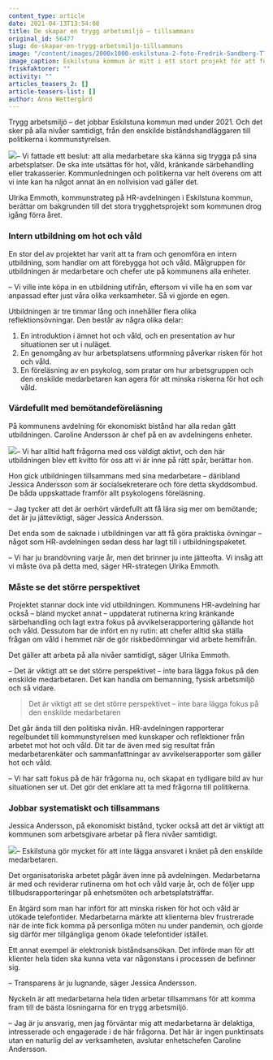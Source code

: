 ```yaml
---
content_type: article
date: 2021-04-13T13:54:08
title: De skapar en trygg arbetsmiljö – tillsammans
original_id: 56477
slug: de-skapar-en-trygg-arbetsmiljo-tillsammans
image: "/content/images/2000x1000-eskilstuna-2-foto-Fredrik-Sandberg-TT.jpg"
image_caption: Eskilstuna kommun är mitt i ett stort projekt för att förebygga hot och våld. Caroline Andersson och Jessica Andersson på ekonomiskt bistånd berättar att alla arbetar tillsammans för att förebygga problemet.
friskfaktorer: ""
activity: ""
articles_teasers_2: []
article-teasers-list: []
author: Anna Wettergård
---
```


Trygg arbetsmiljö – det jobbar Eskilstuna kommun med under 2021. Och det sker på alla nivåer samtidigt, från den enskilde biståndshandläggaren till politikerna i kommunstyrelsen.

[![](https://www.suntarbetsliv.se/wp-content/uploads/2021/04/200x220-ulrika-emmoth-1.jpg)](https://www.suntarbetsliv.se/wp-content/uploads/2021/04/200x220-ulrika-emmoth-1.jpg)– Vi fattade ett beslut: att alla medarbetare ska känna sig trygga på sina arbetsplatser. De ska inte utsättas för hot, våld, kränkande särbehandling eller trakasserier. Kommunledningen och politikerna var helt överens om att vi inte kan ha något annat än en nollvision vad gäller det.

Ulrika Emmoth, kommunstrateg på HR-avdelningen i Eskilstuna kommun, berättar om bakgrunden till det stora trygghetsprojekt som kommunen drog igång förra året.

### Intern utbildning om hot och våld

En stor del av projektet har varit att ta fram och genomföra en intern utbildning, som handlar om att förebygga hot och våld. Målgruppen för utbildningen är medarbetare och chefer ute på kommunens alla enheter.

– Vi ville inte köpa in en utbildning utifrån, eftersom vi ville ha en som var anpassad efter just våra olika verksamheter. Så vi gjorde en egen.

Utbildningen är tre timmar lång och innehåller flera olika reflektionsövningar. Den består av några olika delar:

1.  En introduktion i ämnet hot och våld, och en presentation av hur situationen ser ut i nuläget.
2.  En genomgång av hur arbetsplatsens utformning påverkar risken för hot och våld.
3.  En föreläsning av en psykolog, som pratar om hur arbetsgruppen och den enskilde medarbetaren kan agera för att minska riskerna för hot och våld.

### Värdefullt med bemötandeföreläsning

På kommunens avdelning för ekonomiskt bistånd har alla redan gått utbildningen. Caroline Andersson är chef på en av avdelningens enheter.

[![](https://www.suntarbetsliv.se/wp-content/uploads/2021/04/200x220-caroline-andersson-foto-Fredrik-Sandberg-TT.jpg)](https://www.suntarbetsliv.se/wp-content/uploads/2021/04/200x220-caroline-andersson-foto-Fredrik-Sandberg-TT.jpg)– Vi har alltid haft frågorna med oss väldigt aktivt, och den här utbildningen blev ett kvitto för oss att vi är inne på rätt spår, berättar hon.

Hon gick utbildningen tillsammans med sina medarbetare – däribland Jessica Andersson som är socialsekreterare och före detta skyddsombud. De båda uppskattade framför allt psykologens föreläsning.

– Jag tycker att det är oerhört värdefullt att få lära sig mer om bemötande; det är ju jätteviktigt, säger Jessica Andersson.

Det enda som de saknade i utbildningen var att få göra praktiska övningar – något som HR-avdelningen sedan dess har lagt till i utbildningspaketet.

– Vi har ju brandövning varje år, men det brinner ju inte jätteofta. Vi insåg att vi måste öva på detta med, säger HR-strategen Ulrika Emmoth.

### Måste se det större perspektivet

Projektet stannar dock inte vid utbildningen. Kommunens HR-avdelning har också – bland mycket annat – uppdaterat rutinerna kring kränkande särbehandling och lagt extra fokus på avvikelserapportering gällande hot och våld. Dessutom har de infört en ny rutin: att chefer alltid ska ställa frågan om våld i hemmet när de gör riskbedömningar vid arbete hemifrån.

Det gäller att arbeta på alla nivåer samtidigt, säger Ulrika Emmoth.

– Det är viktigt att se det större perspektivet – inte bara lägga fokus på den enskilde medarbetaren. Det kan handla om bemanning, fysisk arbetsmiljö och så vidare.

> Det är viktigt att se det större perspektivet – inte bara lägga fokus på den enskilde medarbetaren

Det går ända till den politiska nivån. HR-avdelningen rapporterar regelbundet till kommunstyrelsen med kunskaper och reflektioner från arbetet mot hot och våld. Dit tar de även med sig resultat från medarbetarenkäter och sammanfattningar av avvikelserapporter som gäller hot och våld.

– Vi har satt fokus på de här frågorna nu, och skapat en tydligare bild av hur situationen ser ut. Det gör det enklare att ta med frågorna till politikerna.

### Jobbar systematiskt och tillsammans

Jessica Andersson, på ekonomiskt bistånd, tycker också att det är viktigt att kommunen som arbetsgivare arbetar på flera nivåer samtidigt.

[![](https://www.suntarbetsliv.se/wp-content/uploads/2021/04/200-220-jessica-andersson-foto-Fredrik-Sandberg-TT.jpg)](https://www.suntarbetsliv.se/wp-content/uploads/2021/04/200-220-jessica-andersson-foto-Fredrik-Sandberg-TT.jpg)– Eskilstuna gör mycket för att inte lägga ansvaret i knäet på den enskilde medarbetaren.

Det organisatoriska arbetet pågår även inne på avdelningen. Medarbetarna är med och reviderar rutinerna om hot och våld varje år, och de följer upp tillbudsrapporteringar på enhetsmöten och arbetsplatsträffar.

En åtgärd som man har infört för att minska risken för hot och våld är utökade telefontider. Medarbetarna märkte att klienterna blev frustrerade när de inte fick komma på personliga möten nu under pandemin, och gjorde sig därför mer tillgängliga genom ökade telefontider istället.

Ett annat exempel är elektronisk biståndsansökan. Det införde man för att klienter hela tiden ska kunna veta var någonstans i processen de befinner sig.

– Transparens är ju lugnande, säger Jessica Andersson.

Nyckeln är att medarbetarna hela tiden arbetar tillsammans för att komma fram till de bästa lösningarna för en trygg arbetsmiljö.

– Jag är ju ansvarig, men jag förväntar mig att medarbetarna är delaktiga, intresserade och engagerade i de här frågorna. Det här är ingen punktinsats utan en naturlig del av verksamheten, avslutar enhetschefen Caroline Andersson.
